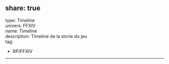   
share: true  
---  
type: Timeline  
univers: FFXIV  
name: Timeline  
description: Timeline de la storie du jeu  
tag:   
- RP/FFXIV  
---  
